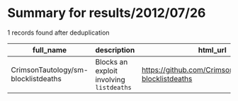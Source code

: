 
# Summary for results/2012/07/26
    
1 records found after deduplication

| full_name | description | html_url | matched_list | matched_count | pushed_at | size | stargazers_count | language | forks_count |
|-------------------------------------|-------------------------------------------|--------------------------------------------------------|----------------|-----------------|---------------------------|--------|--------------------|------------|---------------|
| CrimsonTautology/sm-blocklistdeaths | Blocks an exploit involving `listdeaths` | https://github.com/CrimsonTautology/sm-blocklistdeaths | ['exploit'] | 1 | 2012-07-26 21:54:10+00:00 | 104 | 0 | nan | 0 |
